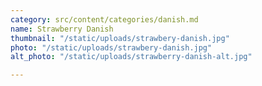 ```yaml
---
category: src/content/categories/danish.md
name: Strawberry Danish
thumbnail: "/static/uploads/strawbery-danish.jpg"
photo: "/static/uploads/strawbery-danish.jpg"
alt_photo: "/static/uploads/strawberry-danish-alt.jpg"

---
```

